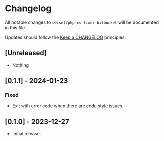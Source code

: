 # Changelog

All notable changes to `swisnl/php-cs-fixer-bitbucket` will be documented in this file.

Updates should follow the [Keep a CHANGELOG](https://keepachangelog.com/) principles.

## [Unreleased]

- Nothing

## [0.1.1] - 2024-01-23

### Fixed

- Exit with error code when there are code style issues.

## [0.1.0] - 2023-12-27

- Initial release.
